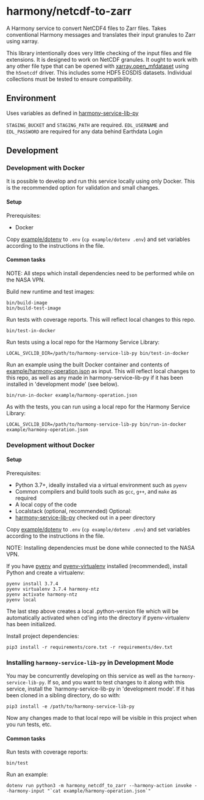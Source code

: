 # harmony/netcdf-to-zarr

A Harmony service to convert NetCDF4 files to Zarr files.  Takes conventional Harmony messages and translates
their input granules to Zarr using xarray.

This library intentionally does very little checking of the input files and file extensions.  It is designed
to work on NetCDF granules.  It ought to work with any other file type that can be opened with
[xarray.open_mfdataset](http://xarray.pydata.org/en/stable/generated/xarray.open_mfdataset.html) using the
`h5netcdf` driver.  This includes some HDF5 EOSDIS datasets.  Individual collections must be tested to ensure
compatibility.

## Environment

Uses variables as defined in
[harmony-service-lib-py](https://git.earthdata.nasa.gov/projects/HARMONY/repos/harmony-service-lib-py/browse)

`STAGING_BUCKET` and `STAGING_PATH` are required. `EDL_USERNAME` and `EDL_PASSWORD` are
required for any data behind Earthdata Login

## Development

### Development with Docker

It is possible to develop and run this service locally using only Docker.  This is the recommended option
for validation and small changes.

#### Setup

Prerequisites:
  - Docker

Copy [example/dotenv](example/dotenv) to `.env` (`cp example/dotenv .env`) and set variables according
to the instructions in the file.

#### Common tasks

NOTE: All steps which install dependencies need to be performed while on the NASA VPN.

Build new runtime and test images:
```
bin/build-image
bin/build-test-image
```

Run tests with coverage reports.  This will reflect local changes to this repo.
```
bin/test-in-docker
```

Run tests using a local repo for the Harmony Service Library:
```
LOCAL_SVCLIB_DIR=/path/to/harmony-service-lib-py bin/test-in-docker
```

Run an example using the built Docker container and contents of [example/harmony-operation.json](example/harmony-operation.json)
as input.  This will reflect local changes to this repo, as well as any made in
harmony-service-lib-py if it has been installed in 'development mode' (see below).
```
bin/run-in-docker example/harmony-operation.json
```

As with the tests, you can run using a local repo for the Harmony Service Library:
```
LOCAL_SVCLIB_DIR=/path/to/harmony-service-lib-py bin/run-in-docker example/harmony-operation.json
```

### Development without Docker

#### Setup

Prerequisites:
  - Python 3.7+, ideally installed via a virtual environment such as `pyenv`
  - Common compilers and build tools such as `gcc`, `g++`, and `make` as required
  - A local copy of the code
  - Localstack (optional, recommended)
Optional:
  - [harmony-service-lib-py](https://git.earthdata.nasa.gov/projects/HARMONY/repos/harmony-service-lib-py/browse) checked out in a peer directory

Copy [example/dotenv](example/dotenv) to `.env` (`cp example/dotenv .env`) and set variables according
to the instructions in the file.

NOTE: Installing dependencies must be done while connected to the NASA VPN.

If you have [pyenv](https://github.com/pyenv/pyenv) and [pyenv-virtualenv](https://github.com/pyenv/pyenv-virtualenv) installed (recommended),
install Python and create a virtualenv:

```
pyenv install 3.7.4
pyenv virtualenv 3.7.4 harmony-ntz
pyenv activate harmony-ntz
pyenv local
```

The last step above creates a local .python-version file which will be automatically activated when cd'ing into the
directory if pyenv-virtualenv has been initialized.

Install project dependencies:
```
pip3 install -r requirements/core.txt -r requirements/dev.txt
```

### Installing `harmony-service-lib-py` in Development Mode

You may be concurrently developing on this service as well as the `harmony-service-lib-py`. If so, and you 
want to test changes to it along with this service, install the `harmony-service-lib-py in 'development mode'. 
If it has been cloned in a sibling directory, do so with:

```
pip3 install -e /path/to/harmony-service-lib-py
```

Now any changes made to that local repo will be visible in this project when you run tests, etc.

#### Common tasks

Run tests with coverage reports:
```
bin/test
```

Run an example:
```
dotenv run python3 -m harmony_netcdf_to_zarr --harmony-action invoke --harmony-input "`cat example/harmony-operation.json`"
```
